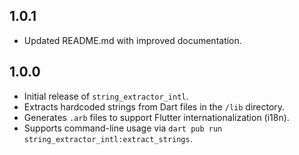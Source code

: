 
## 1.0.1
- Updated README.md with improved documentation.

## 1.0.0

- Initial release of `string_extractor_intl`.
- Extracts hardcoded strings from Dart files in the `/lib` directory.
- Generates `.arb` files to support Flutter internationalization (i18n).
- Supports command-line usage via `dart pub run string_extractor_intl:extract_strings`.

